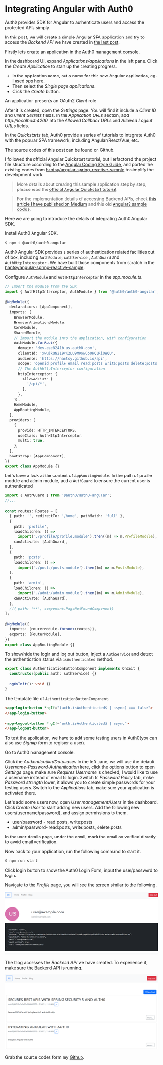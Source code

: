 # Integrating Angular with Auth0

Auth0 provides SDK for Angular to authenticate users and access the protected APIs simply.

In this post, we will create a simple Angular SPA application and try to access the *Backend API* we have created in [the last post](https://hantsy.medium.com/secures-rest-apis-with-spring-security-5-and-auth0-41d579ca1e27).

Firstly lets create an application in the Auth0 management console.

In the dashboard UI,  expand *Applications/applications* in the left pane. Click the *Create Application* to start up the creating progress.

*  In the application name, set a name for  this new  Angular application, eg.  I used *spa*  here. 
*  Then select the *Single page applications*.
* Click the *Create* button.

An application presents an OAuth2 *Client* role . 

After it is created, open the *Settings* page. You will find it include a  *Client ID* and  *Client Secrets*  fields.  In the  *Application URLs* section, add *http://localhost:4200* into the *Allowed Callback URLs*  and *Allowed Logout URLs* fields.

In the *Quickstarts* tab, Auth0 provide a series of tutorials to integrate Auth0 with the popular SPA framework, including  Angular/React/Vue, etc.

The source codes of this post can be found on [Github](https://github.com/hantsy/spring-security-auth0-sample/tree/master/ui).

I followed the official Angular Quickstart tutorial, but I refactored the project file structure according to the  [Angular Coding Style Guide](https://angular.io/guide/styleguide), and ported the existing codes from [hantsy/angular-spring-reactive-sample](https://github.com/hantsy/angular-spring-reactive-sample) to simplify the development work.

> More details about creating this sample application step by step, please read the [official Angular Quickstart tutorial](https://auth0.com/docs/quickstart/spa/angular).

> For the implementation details of accessing Backend APIs, check [this article I have published on Medium](https://hantsy.medium.com/build-a-reactive-application-with-spring-boot-2-0-and-angular-de0ee5837fed) and this old [Angular2 sample codes](https://github.com/hantsy/angular2-sample).

Here we are going to introduce the details of integrating Auth0 Angular SDK.

Install Auth0 Angular SDK.

```bash 
$ npm i @auth0/auth0-angular
```

Auth0 Angular SDK provides a series of authentication related facilities out of box, including `AuthModule`, `AuthService` , `AuthGuard` and  `AuthHttpInterceptor` .  We have built those components from scratch in the  [hantsy/angular-spring-reactive-sample](https://github.com/hantsy/angular-spring-reactive-sample).

Configure `AuthModule`  and `AuthHttpInterceptor`  in the *app.module.ts*.

```typescript
// Import the module from the SDK
import { AuthHttpInterceptor, AuthModule } from '@auth0/auth0-angular';

@NgModule({
  declarations: [AppComponent],
  imports: [
    BrowserModule,
    BrowserAnimationsModule,
    CoreModule,
    SharedModule,
    // Import the module into the application, with configuration
    AuthModule.forRoot({
      domain: 'dev-ese8241b.us.auth0.com',
      clientId: 'xwulkQN219vK2LU9MKowCo0HQLRi0WQU',
      audience: 'https://hantsy.github.io/api',
      scope: 'openid profile email read:posts write:posts delete:posts',
      // The AuthHttpInterceptor configuration
      httpInterceptor: {
        allowedList: [
          '/api/*',
        ],
      },
    }),
    HomeModule,
    AppRoutingModule,
  ],
  providers: [
    {
      provide: HTTP_INTERCEPTORS,
      useClass: AuthHttpInterceptor,
      multi: true,
    },
  ],
  bootstrap: [AppComponent],
})
export class AppModule {}
```

Let's have a look at the content of `AppRoutingModule`.  In the path of profile module and admin module, add a `AuthGuard` to ensure the current user is authenticated.

```typescript
import { AuthGuard } from '@auth0/auth0-angular';
//...

const routes: Routes = [
  { path: '', redirectTo: '/home', pathMatch: 'full' },
  {
    path: 'profile',
    loadChildren: () =>
      import('./profile/profile.module').then((m) => m.ProfileModule),
    canActivate: [AuthGuard],
  },
  {
    path: 'posts',
    loadChildren: () =>
      import('./posts/posts.module').then((m) => m.PostsModule),
  },
  {
    path: 'admin',
    loadChildren: () =>
      import('./admin/admin.module').then((m) => m.AdminModule),
    canActivate: [AuthGuard],
  },
  //{ path: '**', component:PageNotFoundComponent}
];

@NgModule({
  imports: [RouterModule.forRoot(routes)],
  exports: [RouterModule],
})
export class AppRoutingModule {}
```

To show/hide the login and log out button, inject a `AuthService` and detect the authentication status via `isAuthenticated` method.

```typescript
export class AuthenticationButtonComponent implements OnInit {
  constructor(public auth: AuthService) {}

  ngOnInit(): void {}
}
```
The template file of `AuthenticationButtonComponent`.

```html
<app-login-button *ngIf="(auth.isAuthenticated$ | async) === false">
</app-login-button>

<app-logout-button *ngIf="auth.isAuthenticated$ | async">
</app-logout-button>
```

To test the application, we have to add some testing users in Auth0(you can also use *Signup* form to register a user).

Go to Auth0 management console.  

Click the *Authentication/Databases* in the left pane, we will use the default *Username-Password-Authentication* here, click the options button to open *Settings* page, make sure *Requires Username* is checked, I would like to use a username instead of email to login. Switch to *Password Policy*  tab, make *Password strength* lower, it allows you to create simple passwords for your testing users.  Switch to the *Applications* tab, make sure your application is activated there.

Let's  add some users now,  open *User management/Users* in the dashboard. Click  *Create User* to start adding new users. Add the following new users(username/password), and assign permissions to them.

* user/password - read:posts, write:posts
* admin/password- read:posts, write:posts, delete:posts

In the user details page, under the email, mark the email as verified directly to avoid email verification.

Now back to your application,  run the following command to start it.

```bash
$ npm run start
```

Click login button to show the Auth0 Login Form, input the user/password to login.

Navigate to the *Profile* page, you will see the screen similar to the following.

![UI](./ui.png)

The blog accesses the *Backend API* we have created. To experience it, make sure the Backend API is running.

![ui2](./ui2.png)

Grab the source codes form my [Github](https://github.com/hantsy/spring-security-auth0-sample/tree/master/ui).